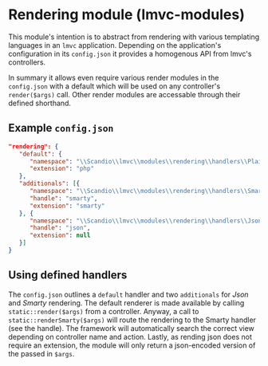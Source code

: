 # Rendering module (lmvc-modules)

This module's intention is to abstract from rendering with various templating languages in an `lmvc` application.
Depending on the application's configuration in its `config.json` it provides a homogenous API from lmvc's controllers.

In summary it allows even require various render modules in the `config.json` with a default which will be used
on any controller's `render($args)` call. Other render modules are accessable through their defined shorthand.

## Example `config.json`

```json
"rendering": {
   "default": {
      "namespace": "\\Scandio\\lmvc\\modules\\rendering\\handlers\\Plain",
      "extension": "php"
   },
   "additionals": [{
      "namespace": "\\Scandio\\lmvc\\modules\\rendering\\handlers\\Smarty",
      "handle": "smarty",
      "extension": "smarty"
   }, {
      "namespace": "\\Scandio\\lmvc\\modules\\rendering\\handlers\\Json",
      "handle": "json",
      "extension": null
   }]
}
```

## Using defined handlers

The `config.json` outlines a `default` handler and two `additionals` for *Json* and *Smarty* rendering. The default
renderer is made available by calling `static::render($args)` from a controller. Anyway, a call to `static::renderSmarty($args)`
will route the rendering to the Smarty handler (see the handle). The framework will automatically search the
correct view depending on controller name and action. Lastly, as rending json does not require an extension, the
module will only return a json-encoded version of the passed in `$args`.